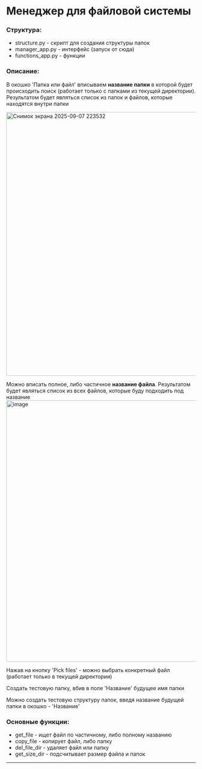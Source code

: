 # Менеджер для файловой системы


### Структура:

- structure.py - скрипт для создания структуры папок
- manager_app.py - интерфейс (запуск от сюда)
- functions_app.py - функции
  

### Описание:
В окошко 'Папка или файл' вписываем **название папки** в которой будет происходить поиск (работает только с папками 
из текущей директории). Результатом будет являться список из папок и файлов, которые находятся внутри папки

<img width="1256" height="701" alt="Снимок экрана 2025-09-07 223532" src="https://github.com/user-attachments/assets/c5737c3d-2087-4c8b-aa5e-571e02be3d46" />

Можно вписать полное, либо частичное **название файла**. Результатом будет являться список из всех файлов, которые буду 
подходить под название
<img width="1261" height="695" alt="image" src="https://github.com/user-attachments/assets/a0c84be3-8e66-41ac-a8cb-aec80a71ccd2" />

Нажав на кнопку 'Pick files' - можно выбрать конкретный файл (работает только в текущей директории)

Создать тестовую папку, вбив в поле 'Название' будущее имя папки


Можно создать тестовую структуру папок, введя название будущей папки в окошко - 'Название'


### Основные функции:

- get_file - ищет файл по частичному, либо полному названию
- copy_file - копирует файл, либо папку
- del_file_dir - удаляет файл или папку
- get_size_dir - подсчитывает размер файла и папок

***
  

